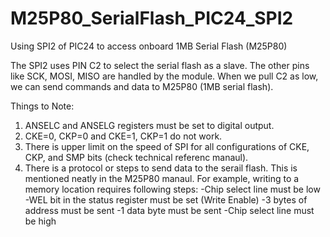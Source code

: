 # M25P80_SerialFlash_PIC24_SPI2
Using SPI2 of PIC24 to access onboard 1MB Serial Flash (M25P80)

The SPI2 uses PIN C2 to select the serial flash as a slave. 
The other pins like SCK, MOSI, MISO are handled by the module.
When we pull C2 as low, we can send commands and data to M25P80 (1MB serial flash).

Things to Note: 
1) ANSELC and ANSELG registers must be set to digital output.
2) CKE=0, CKP=0 and CKE=1, CKP=1 do not work.
3) There is upper limit on the speed of SPI for all configurations of CKE, CKP, and SMP bits (check technical referenc manaul). 
4) There is a protocol or steps to send data to the serail flash. This is mentioned neatly in the M25P80 manaul. For example, writing to a memory location requires following steps:
  -Chip select line must be low
  -WEL bit in the status register must be set (Write Enable)
  -3 bytes of address must be sent
  -1 data byte must be sent
  -Chip select line must be high
  
